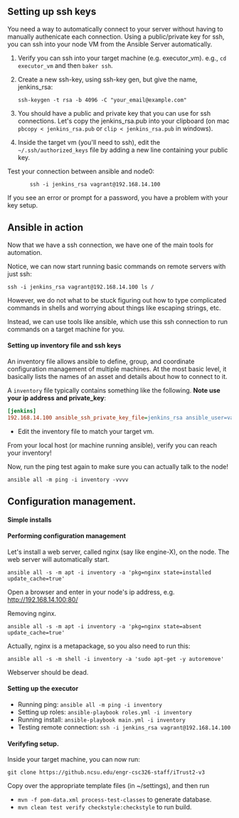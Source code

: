 ## Setting up ssh keys

You need a way to automatically connect to your server without having to manually authenicate each connection. Using a public/private key for ssh, you can ssh into your node VM from the Ansible Server automatically.

1. Verify you can ssh into your target machine (e.g. executor_vm). e.g., `cd executor_vm` and then `baker ssh`.

2. Create a new ssh-key, using ssh-key gen, but give the name, jenkins_rsa:

   ```
   ssh-keygen -t rsa -b 4096 -C "your_email@example.com"
   ```

3. You should have a public and private key that you can use for ssh connections. Let's copy the jenkins_rsa.pub into your clipboard (on mac `pbcopy < jenkins_rsa.pub` or `clip < jenkins_rsa.pub` in windows). 

4. Inside the target vm (you'll need to ssh), edit the `~/.ssh/authorized_keys` file by adding a new line containing your public key.

  Test your connection between ansible and node0:

```
       ssh -i jenkins_rsa vagrant@192.168.14.100
```

   If you see an error or prompt for a password, you have a problem with your key setup. 

## Ansible in action

Now that we have a ssh connection, we have one of the main tools for automation.

Notice, we can now start running basic commands on remote servers with just ssh:

```
ssh -i jenkins_rsa vagrant@192.168.14.100 ls /
```

However, we do not what to be stuck figuring out how to type complicated commands in shells and worrying about things like escaping strings, etc.

Instead, we can use tools like ansible, which use this ssh connection to run commands on a target machine for you.

#### Setting up inventory file and ssh keys

An inventory file allows ansible to define, group, and coordinate configuration management of multiple machines. At the most basic level, it basically lists the names of an asset and details about how to connect to it.

A `inventory` file typically contains something like the following.  **Note use your ip address and private_key**:

```ini    
[jenkins]
192.168.14.100 ansible_ssh_private_key_file=jenkins_rsa ansible_user=vagrant ansible_python_interpreter=python3
```

* Edit the inventory file to match your target vm.

From your local host (or machine running ansible), verify you can reach your inventory!

Now, run the ping test again to make sure you can actually talk to the node!

    ansible all -m ping -i inventory -vvvv


## Configuration management.

#### Simple installs

#### Performing configuration management
    
Let's install a web server, called nginx (say like engine-X), on the node. The web server will automatically start.

    ansible all -s -m apt -i inventory -a 'pkg=nginx state=installed update_cache=true'

Open a browser and enter in your node's ip address, e.g. http://192.168.14.100:80/

Removing nginx.

    ansible all -s -m apt -i inventory -a 'pkg=nginx state=absent update_cache=true'

Actually, nginx is a metapackage, so you also need to run this:

    ansible all -s -m shell -i inventory -a 'sudo apt-get -y autoremove'
    
Webserver should be dead.

#### Setting up the executor

* Running ping: `ansible all -m ping -i inventory`
* Setting up roles: `ansible-playbook roles.yml -i inventory`
* Running install: `ansible-playbook main.yml -i inventory`
* Testing remote connection: `ssh -i jenkins_rsa vagrant@192.168.14.100`


#### Verifyfing setup.

Inside your target machine, you can now run:

```
git clone https://github.ncsu.edu/engr-csc326-staff/iTrust2-v3
```



Copy over the appropriate template files (in ~/settings), and then run 

* `mvn -f pom-data.xml process-test-classes` to generate database.
* `mvn clean test verify checkstyle:checkstyle` to run build.

